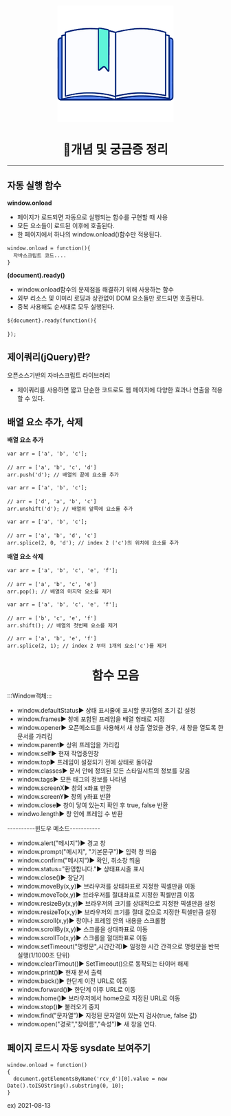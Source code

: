 <div align="center" id="top">
<img height="270px" width="270px" src="./logo.png"><br>
  <h1>📃개념 및 궁금증 정리</h1>
</div>

***
## 자동 실행 함수
**window.onload**
- 페이지가 로드되면 자동으로 실행되는 함수를 구현할 때 사용
- 모든 요소들이 로드된 이후에 호출된다.
- 한 페이지에서 하나의 window.onload()함수만 적용된다.
```
window.onload = function(){
  자바스크립트 코드....
}
```

**(document).ready()**
- window.onload함수의 문제점을 해결하기 위해 사용하는 함수
- 외부 리소스 및 이미리 로딩과 상관없이 DOM 요소들만 로드되면 호출된다.
- 중복 사용해도 순서대로 모두 실행된다.
```
${document}.ready(function(){

});
```

## 제이쿼리(jQuery)란?
오픈소스기반의 자바스크립트 라이브러리
- 제이쿼리를 사용하면 짧고 단순한 코드로도 웹 페이지에 다양한 효과나 연출을 적용할 수 있다.

## 배열 요소 추가, 삭제

**배열 요소 추가**
```
var arr = ['a', 'b', 'c'];

// arr = ['a', 'b', 'c', 'd']
arr.push('d'); // 배열의 끝에 요소를 추가
```

```
var arr = ['a', 'b', 'c'];

// arr = ['d', 'a', 'b', 'c']
arr.unshift('d'); // 배열의 앞쪽에 요소를 추가
```

```
var arr = ['a', 'b', 'c'];

// arr = ['a', 'b', 'd', 'c']
arr.splice(2, 0, 'd'); // index 2 ('c')의 위치에 요소를 추가
```

**배열 요소 삭제**
```
var arr = ['a', 'b', 'c', 'e', 'f'];

// arr = ['a', 'b', 'c', 'e']
arr.pop(); // 배열의 마지막 요소를 제거
```

```
var arr = ['a', 'b', 'c', 'e', 'f'];

// arr = ['b', 'c', 'e', 'f']
arr.shift(); // 배열의 첫번째 요소를 제거
```

```
// arr = ['a', 'b', 'e', 'f']
arr.splice(2, 1); // index 2 부터 1개의 요소('c')를 제거
```

<div align="center" id="top">
  <h1>함수 모음</h1>
</div>
:::Window객체:::

- window.defaultStatus▶ 상태 표시줄에 표시할 문자열의 초기 값 설정
- window.frames▶ 창에 포함된 프레임을 배열 형태로 지정
- window.opener▶ 오픈메소드를 사용해서 새 상츨 열었을 경우, 새 창을 열도록 한 문서를 가리킴
- window.parent▶ 상위 프레임을 가리킴
- window.self▶ 현재 작업중인창
- window.top▶ 프레임이 설정되기 전에 상태로 돌아감
- window.classes▶ 문서 안에 정의된 모든 스타일시트의 정보를 갖음
- window.tags▶ 모든 태그의 정보를 나타냄
- window.screenX▶ 창의 x좌표 반환
- window.screenY▶ 창의 y좌표 반환
- window.close▶ 창이 닿여 있는지 확인 후 true, false 반환
- windwo.length▶ 창 안에 프레임 수 반환

----------윈도우 메소드-----------

- window.alert("메시지")▶ 경고 창
- window.prompt("메시지", "기본문구")▶ 입력 창 띄움
- window.confirm("메시지")▶ 확인, 취소창 띄움
- window.status="환영합니다."▶ 상태표시줄 표시
- window.close()▶ 창닫기
- window.moveBy(x,y)▶ 브라우저를 상태좌표로 지정한 픽셀만큼 이동
- window.moveTo(x,y)▶ 브라우저를 절대좌표로 지정한 픽셀만큼 이동
- window.resizeBy(x,y)▶ 브라우저의 크기를 상대적으로 지정한 픽셀만큼 설정
- window.resizeTo(x,y)▶ 브라우저의 크기를 절대 값으로 지정한 픽셀만큼 설정
- window.scroll(x,y)▶ 창이나 프레임 안의 내용을 스크롤함
- window.scrollBy(x,y)▶ 스크롤을 상대좌표로 이동
- window.scrollTo(x,y)▶ 스크롤을 절대좌표로 이동
- window.setTimeout("명령문",시간간격)▶ 일정한 시간 간격으로 명령문을 반복 실행(1/1000초 단위)
- window.clearTimout()▶ SetTimeout()으로 동작되는 타이머 해제
- window.print()▶ 현재 문서 출력
- window.back()▶ 한단계 이전 URL로 이동
- window.forward()▶ 한단계 이후 URL로 이동
- window.home()▶ 브라우저에서 home으로 지정된 URL로 이동
- window.stop()▶ 불러오기 중지
- window.find("문자열")▶ 지정된 문자열이 있는지 검사(true, false 값)
- window.open("경로","창이름","속성")▶ 새 창을 연다.


## 페이지 로드시 자동 sysdate 보여주기
```
window.onload = function() 
{
  document.getElementsByName('rcv_d')[0].value = new Date().toISOString().substring(0, 10);
}
```
ex) 2021-08-13
